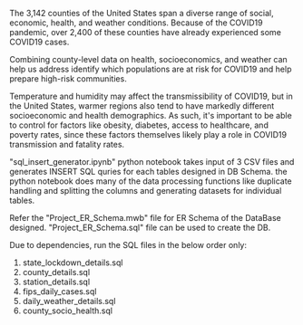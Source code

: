 The 3,142 counties of the United States span a diverse range of social, economic, health, and weather conditions. Because of the COVID19 pandemic, over 2,400 of these counties have already experienced some COVID19 cases.

Combining county-level data on health, socioeconomics, and weather can help us address identify which populations are at risk for COVID19 and help prepare high-risk communities.

Temperature and humidity may affect the transmissibility of COVID19, but in the United States, warmer regions also tend to have markedly different socioeconomic and health demographics. As such, it's important to be able to control for factors like obesity, diabetes, access to healthcare, and poverty rates, since these factors themselves likely play a role in COVID19 transmission and fatality rates.


"sql_insert_generator.ipynb" python notebook takes input of 3 CSV files and generates INSERT SQL quries for each tables designed in DB Schema.
  the python notebook does many of the data processing functions like duplicate handling and splitting the columns and generating datasets for individual tables.
 
 
Refer the "Project_ER_Schema.mwb" file for ER Schema of the DataBase designed. "Project_ER_Schema.sql" file can be used to create the DB.

Due to dependencies, run the SQL files in the below order only:

1. state_lockdown_details.sql
2. county_details.sql
3. station_details.sql
4. fips_daily_cases.sql
5. daily_weather_details.sql
6. county_socio_health.sql
